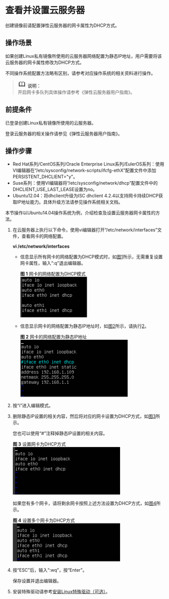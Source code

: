 # 查看并设置云服务器<a name="ZH-CN_TOPIC_0030713176"></a>

创建镜像前请配置弹性云服务器的网卡属性为DHCP方式。

## 操作场景<a name="zh-cn_topic_0029124465_section2104193419393"></a>

如果创建Linux私有镜像所使用的云服务器网络配置为静态IP地址，用户需要将该云服务器的网卡属性修改为DHCP方式。

不同操作系统配置方法略有区别，请参考对应操作系统的相关资料进行操作。

>![](public_sys-resources/icon-note.gif) **说明：**   
>开启网卡多队列具体操作请参考《弹性云服务器用户指南》。  

## 前提条件<a name="zh-cn_topic_0029124465_section50735044162237"></a>

已登录创建Linux私有镜像所使用的云服务器。

登录云服务器的相关操作请参见《弹性云服务器用户指南》。

## 操作步骤<a name="zh-cn_topic_0029124465_section5756595193936"></a>

-   Red Hat系列/CentOS系列/Oracle Enterprise Linux系列/EulerOS系列：使用VI编辑器在“/etc/sysconfig/network-scripts/ifcfg-ethX”配置文件中添加PERSISTENT\_DHCLIENT="y"。
-   Suse系列：使用VI编辑器将“/etc/sysconfig/network/dhcp”配置文件中的DHCLIENT\_USE\_LAST\_LEASE设置为no。
-   Ubuntu12.04：将dhclient升级为ISC dhclient 4.2.4以支持网卡持续DHCP获取IP地址能力。具体升级方法请参见操作系统相关文档。

本节操作以Ubuntu14.04操作系统为例，介绍检查及设置云服务器网卡属性的方法。

1.  在云服务器上执行以下命令，使用vi编辑器打开“/etc/network/interfaces”文件，查看网卡的网络配置。

    **vi /etc/network/interfaces**

    -   信息显示所有网卡的网络配置为DHCP模式时，如[图1](#zh-cn_topic_0029124465_fig56651987173613)所示，无需重复设置网卡属性，输入“:q”退出编辑器。

        **图 1**  网卡的网络配置为DHCP模式<a name="zh-cn_topic_0029124465_fig56651987173613"></a>  
        ![](figures/网卡的网络配置为DHCP模式.png "网卡的网络配置为DHCP模式")

    -   信息显示网卡的网络配置为静态IP地址时，如[图2](#zh-cn_topic_0029124465_fig4727523517369)所示，请执行[2](#zh-cn_topic_0029124465_li47654828194142)。

        **图 2**  网卡的网络配置为静态IP地址<a name="zh-cn_topic_0029124465_fig4727523517369"></a>  
        ![](figures/网卡的网络配置为静态IP地址.png "网卡的网络配置为静态IP地址")


2.  <a name="zh-cn_topic_0029124465_li47654828194142"></a>按“i”进入编辑模式。
3.  删除静态IP设置的相关内容，然后将对应的网卡设置为DHCP方式，如[图3](#zh-cn_topic_0029124465_fig9449703194420)所示。

    您也可以使用“\#”注释掉静态IP设置的相关内容。

    **图 3**  设置网卡为DHCP方式<a name="zh-cn_topic_0029124465_fig9449703194420"></a>  
    ![](figures/设置网卡为DHCP方式.png "设置网卡为DHCP方式")

    如果您有多个网卡，请将剩余网卡按照上述方法设置为DHCP方式，如[图4](#zh-cn_topic_0029124465_fig29429713194459)所示。

    **图 4**  设置多个网卡为DHCP方式<a name="zh-cn_topic_0029124465_fig29429713194459"></a>  
    ![](figures/设置多个网卡为DHCP方式.png "设置多个网卡为DHCP方式")

4.  按“ESC”后，输入“:wq”，按“Enter”。

    保存设置并退出编辑器。

5.  安装特殊驱动请参考[安装Linux特殊驱动（可选）](安装Linux特殊驱动（可选）.md)。

